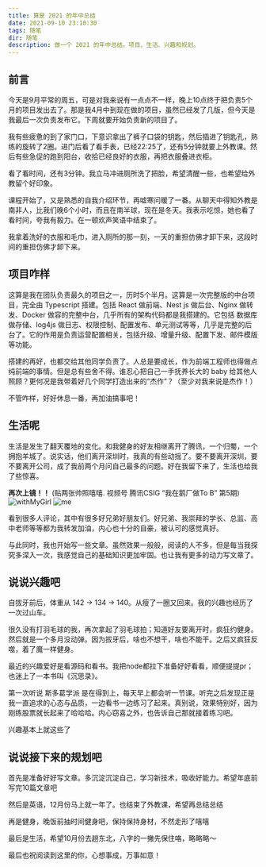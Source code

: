 ```yaml
---
title: 算是 2021 的年中总结
date: 2021-09-10 23:10:30
tags: 随笔
dir: 随笔
description: 做一个 2021 的年中总结。项目、生活、兴趣和规划。
---
```

## 前言
今天是9月平常的周五，可是对我来说有一点点不一样，晚上10点终于把负责5个月的项目发出去了。那是我4月中到现在做的项目，虽然已经发了几版，但今天是我最后一次负责发布它。下周就要开始负责新的项目了。

我有些疲惫的到了家门口，下意识拿出了裤子口袋的钥匙，然后插进了钥匙孔，熟练的旋转了2圈。进门后看了看手表，已经22:25了，还有5分钟就要上外教课。然后有些急促的跑到阳台，收拾已经良好的衣服，再把衣服叠进衣柜。

看了看时间，还有3分钟。我立马冲进厕所洗了把脸，希望清醒一些，也希望给外教留个好印象。

课程开始了，又是熟悉的自我介绍环节，再嘘寒问暖了一番。从聊天中得知外教是南非人，比我们晚6个小时，而且在南半球，现在是冬天。我表示吃惊，她也看了看时间，夸我有毅力。在一顿欢声笑语中结束了。

我拿着洗好的衣服和毛巾，进入厕所的那一刻，一天的重担仿佛才卸下来，这段时间的重担仿佛才卸下来。

## 项目咋样
这算是我在团队负责最久的项目之一，历时5个半月。这算是一次完整版的中台项目，完全由 Typescript 搭建。包括 React 做前端、Nest js 做后台、Nginx 做转发、Docker 做容的完整中台，几乎所有的架构代码都是我搭建的。它包括 数据库做存储、log4js 做日志、权限控制、配置发布、单元测试等等，几乎是完整的后台了。它的作用是负责运营配置相关，包括升级、增量升级、配置下发、邮件模版等功能。

搭建的再好，也都交给其他同学负责了。人总是要成长，作为前端工程师也得做点纯前端的事情。但是总有些舍不得。谁忍心把自己一手抚养长大的 baby 给其他人照顾？更何况是我带着好几个同学打造出来的“杰作”？（至少对我来说是杰作！）

不管咋样，好好休息一番，再加油搞事吧！

## 生活呢
生活是发生了翻天覆地的变化。和我健身的好友相继离开了腾讯，一个归蜀，一个拥抱羊城了。说实话，他们离开深圳时，我真的有些动摇了。要不要离开深圳，要不要离开公司，成了我前两个月问自己最多的问题。好在我留下来了，生活也给我了些惊喜。

**再次上镜！！**
(贴两张帅照嘻嘻. 视频号 腾讯CSIG “我在鹅厂做To B” 第5期)
![withMyGirl](me-with-my-girl.jpg)
![me](me.jpg)

看到很多人评论，其中有很多好兄弟好朋友们。好兄弟、我崇拜的学长、总监、高中老师等等都为我转发加油，内心也十分的自豪，被认可的感觉真好。

与此同时，我也开始写一些文章。虽然效果一般般，阅读的人不多，但是每当我探究多深入一次，我感觉自己的基础知识更加牢固。也让我有更多的动力写文章了。

## 说说兴趣吧
自拔牙前后，体重从 142 -> 134 -> 140。从瘦了一圈又回来。我的兴趣也经历了一次过山车。

很久没有打羽毛球的我，再次拿起了羽毛球拍；知道好友要离开时，疯狂约健身。然后就是一个多月没动弹。因为拔牙后，啥也不想干，啥也不能干。之后又疯狂反噬，着了魔一样健身。

最近的兴趣爱好是看源码和看书。我把node都拉下准备好好看看，顺便提提pr；也迷上了一本书叫《沉思录》。

第一次听说 斯多葛学派 是在得到上，每天早上都会听一节课。听完之后发现正是我一直追求的心态与品质，一边看书一边练习了起来。真别说，效果特别好，因为刚练股票就长起来了哈哈哈。内心窃喜之外，也告诉自己那就接着练习吧。

兴趣基本上就这些了

## 说说接下来的规划吧
首先是准备好好写文章。多沉淀沉淀自己，学习新技术，吸收好能力。希望年底前写完10篇文章吧

然后是英语，12月份马上就一年了。也结束了外教课，希望再总结总结

再是健身，晚饭前抽时间健身吧，保持保持身材，不然走形了嘻嘻

最后是生活，希望10月份去趟东北，八字的一撇先保住咯，略略略～


最后也祝阅读到这里的你，心想事成，万事如意！

